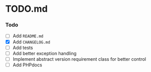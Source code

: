 # TODO.md

### Todo

- [ ] Add `README.md`
- [x] Add `CHANGELOG.md`
- [ ] Add tests
- [ ] Add better exception handling
- [ ] Implement abstract version requirement class for better control
- [ ] Add PHPdocs
